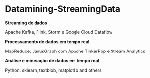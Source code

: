 # Datamining-StreamingData


**Streaming de dados**

Apache Kafka, Flink, Storm e Google Cloud Dataflow



**Processamento de dados em tempo real**

MapReduce, JanusGraph com Apache TinkerPop e Stream Analytics



**Análise e mineração de dados em tempo real**

Python: sklearn, textblob, matplotlib and others



